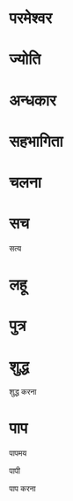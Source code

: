#  परमेश्वर
#  ज्योति
#  अन्धकार
#  सहभागिता
#  चलना
#  सच

 सत्य
#  लहू
#  पुत्र
#  शुद्ध

 शुद्ध करना
#  पाप

 पापमय

 पापी

 पाप करना